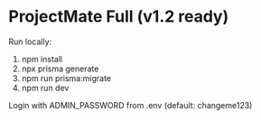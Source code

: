 # ProjectMate Full (v1.2 ready)

Run locally:
1. npm install
2. npx prisma generate
3. npm run prisma:migrate
4. npm run dev

Login with ADMIN_PASSWORD from .env (default: changeme123)
